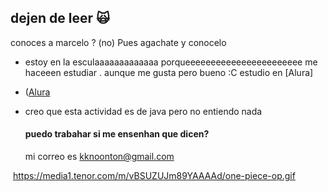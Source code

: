 ## dejen de leer 🙀

conoces a marcelo ? 
(no) 
Pues agachate y conocelo

- estoy en la esculaaaaaaaaaaaaa porqueeeeeeeeeeeeeeeeeeeeeee me haceeen estudiar . aunque me gusta pero bueno :C estudio en [Alura]
- ([Alura ](https://cursos.alura.com.br/)
- creo que esta actividad es de java pero no entiendo nada

  #### puedo trabahar si me ensenhan que dicen?

  mi correo es kknoonton@gmail.com

![]()
  https://media1.tenor.com/m/vBSUZUJm89YAAAAd/one-piece-op.gif
